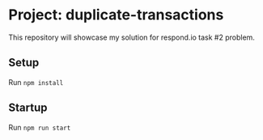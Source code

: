 # Project: duplicate-transactions
This repository will showcase my solution for respond.io task #2 problem.

## Setup
Run `npm install`

## Startup
Run `npm run start`